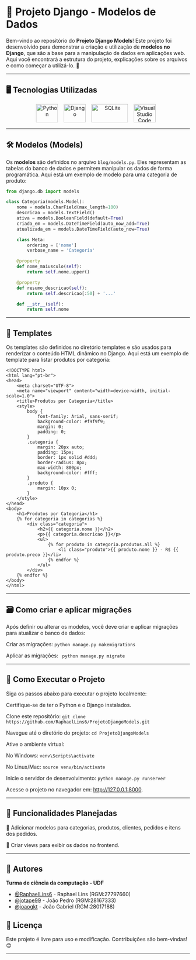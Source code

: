 # 📝 Projeto Django - Modelos de Dados

Bem-vindo ao repositório do **Projeto Django Models**! Este projeto foi desenvolvido para demonstrar a criação e utilização de **modelos no Django**, que são a base para a manipulação de dados em aplicações web. Aqui você encontrará a estrutura do projeto, explicações sobre os arquivos e como começar a utilizá-lo. 🚀

---

## 🖥️ Tecnologias Utilizadas

<p align="center"> 
<img src="https://upload.wikimedia.org/wikipedia/commons/thumb/0/0a/Python.svg/2048px-Python.svg.png" alt="Python" width="60" height="50"/> &nbsp;&nbsp; 
<img src="https://images.icon-icons.com/2415/PNG/512/django_original_logo_icon_146559.png" alt="Django" width="60" height="50"/> &nbsp;&nbsp;
<img src="https://upload.wikimedia.org/wikipedia/commons/thumb/3/38/SQLite370.svg/2560px-SQLite370.svg.png" alt="SQLite" width="100" height="50"/> &nbsp;&nbsp;
<img src="https://upload.wikimedia.org/wikipedia/commons/thumb/9/9a/Visual_Studio_Code_1.35_icon.svg/2048px-Visual_Studio_Code_1.35_icon.svg.png" alt="Visual Studio Code" width="60" height="50"/> &nbsp;&nbsp;

---

## 🛠️ Modelos (Models)

Os **modelos** são definidos no arquivo `blog/models.py`. Eles representam as tabelas do banco de dados e permitem manipular os dados de forma programática. Aqui está um exemplo de modelo para uma categoria de produto:

```python
from django.db import models

class Categoria(models.Model):
    nome = models.CharField(max_length=100)
    descricao = models.TextField()
    ativa = models.BooleanField(default=True)
    criada_em = models.DateTimeField(auto_now_add=True)
    atualizada_em = models.DateTimeField(auto_now=True)

    class Meta:
        ordering = ['nome']
        verbose_name = 'Categoria'

    @property
    def nome_maiusculo(self):
        return self.nome.upper()

    @property
    def resumo_descricao(self):
        return self.descricao[:50] + '...'

    def __str__(self):
        return self.nome
```

---

## 🎨 Templates
Os templates são definidos no diretório templates e são usados para renderizar o conteúdo HTML dinâmico no Django. Aqui está um exemplo de template para listar produtos por categoria:
```
<!DOCTYPE html>
<html lang="pt-br">
<head>
    <meta charset="UTF-8">
    <meta name="viewport" content="width=device-width, initial-scale=1.0">
    <title>Produtos por Categoria</title>
    <style>
        body {
            font-family: Arial, sans-serif;
            background-color: #f9f9f9;
            margin: 0;
            padding: 0;
        }
        .categoria {
            margin: 20px auto;
            padding: 15px;
            border: 1px solid #ddd;
            border-radius: 8px;
            max-width: 800px;
            background-color: #fff;
        }
        .produto {
            margin: 10px 0;
        }
    </style>
</head>
<body>
    <h1>Produtos por Categoria</h1>
    {% for categoria in categorias %}
        <div class="categoria">
            <h2>{{ categoria.nome }}</h2>
            <p>{{ categoria.descricao }}</p>
            <ul>
                {% for produto in categoria.produtos.all %}
                    <li class="produto">{{ produto.nome }} - R$ {{ produto.preco }}</li>
                {% endfor %}
            </ul>
        </div>
    {% endfor %}
</body>
</html>
```

---

## 🗃️ Como criar e aplicar migrações

Após definir ou alterar os modelos, você deve criar e aplicar migrações para atualizar o banco de dados:

Criar as migrações:
`python manage.py makemigrations`

Aplicar as migrações:
` python manage.py migrate`

---

## 🚀 Como Executar o Projeto
Siga os passos abaixo para executar o projeto localmente:

Certifique-se de ter o Python e o Django instalados.

Clone este repositório:
`git clone https://github.com/RaphaelLins6/ProjetoDjangoModels.git`

Navegue até o diretório do projeto:
`cd ProjetoDjangoModels`

Ative o ambiente virtual:

No Windows:
`venv\Scripts\activate`

No Linux/Mac:
`source venv/bin/activate`

Inicie o servidor de desenvolvimento:
`python manage.py runserver`

Acesse o projeto no navegador em: http://127.0.0.1:8000.

---

## 🌟 Funcionalidades Planejadas

📌 Adicionar modelos para categorias, produtos, clientes, pedidos e itens dos pedidos.

📌 Criar views para exibir os dados no frontend.

---

## 👥 Autores

**Turma de ciência da computação - UDF**
- [@RaphaelLins6](https://www.github.com/RaphaelLins6) - Raphael Lins (RGM:27797660)
- [@jotape99](https://www.github.com/jotape99) - João Pedro (RGM:28167333)
- [@joaogkt](https://www.github.com/joaogkt) - João Gabriel (RGM:28017188)

## 📜 Licença

Este projeto é livre para uso e modificação. Contribuições são bem-vindas! 😊

---